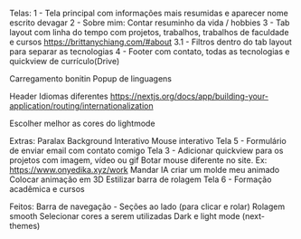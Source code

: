 Telas:
1 - Tela principal com informações mais resumidas e aparecer nome escrito devagar
2 - Sobre mim: Contar resuminho da vida / hobbies
3 - Tab layout com linha do tempo com projetos, trabalhos, trabalhos de faculdade e cursos https://brittanychiang.com/#about
3.1 - Filtros dentro do tab layout para separar as tecnologias
4 - Footer com contato, todas as tecnologias e quickview de currículo(Drive)


Carregamento bonitin
Popup de linguagens


Header
Idiomas diferentes https://nextjs.org/docs/app/building-your-application/routing/internationalization


Escolher melhor as cores do lightmode


Extras:
Paralax
Background Interativo
Mouse interativo
Tela 5 - Formulário de enviar email com contato comigo
Tela 3 - Adicionar quickview para os projetos com imagem, vídeo ou gif
Botar mouse diferente no site. Ex: https://www.onyedika.xyz/work
Mandar IA criar um molde meu animado
Colocar animação em 3D
Estilizar barra de rolagem
Tela 6 - Formação acadêmica e cursos


Feitos:
Barra de navegação - Seções ao lado (para clicar e rolar)
Rolagem smooth
Selecionar cores a serem utilizadas
Dark e light mode (next-themes)